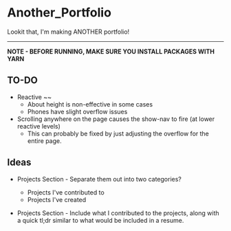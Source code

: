 # Another_Portfolio

Lookit that, I'm making ANOTHER portfolio!

---

**NOTE - BEFORE RUNNING, MAKE SURE YOU INSTALL PACKAGES WITH YARN**

## TO-DO

- Reactive ~~
  - About height is non-effective in some cases
  - Phones have slight overflow issues
- Scrolling anywhere on the page causes the show-nav to fire (at lower reactive levels)
  - This can probably be fixed by just adjusting the overflow for the entire page.

## Ideas

- Projects Section - Separate them out into two categories?

  - Projects I've contributed to
  - Projects I've created

- Projects Section - Include what I contributed to the projects, along with a quick tl;dr similar to what would be included in a resume.
